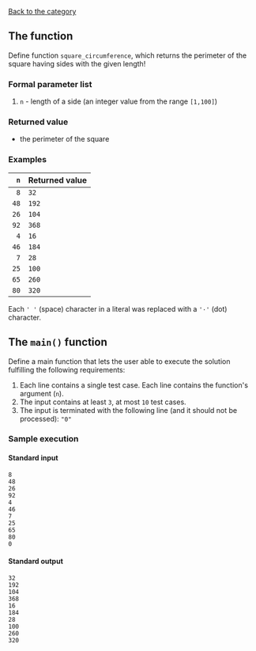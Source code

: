 [Back to the category](./README.md)

## The function

Define function `square_circumference`, which returns the perimeter of the square having sides with the given length!


### Formal parameter list

1. `n` - length of a side (an integer value from the range `[1,100]`)

### Returned value

* the perimeter of the square

### Examples

| `n` | Returned value | 
| ---: | :-- | 
| `8` | `32` | 
| `48` | `192` | 
| `26` | `104` | 
| `92` | `368` | 
| `4` | `16` | 
| `46` | `184` | 
| `7` | `28` | 
| `25` | `100` | 
| `65` | `260` | 
| `80` | `320` | 

Each `' '` (space) character in a literal was replaced with a  `'·'` (dot) character.

## The `main()` function

Define a main function that lets the user able to execute the solution fulfilling the following requirements:

1. Each line contains a single test case. Each line contains the function's argument (`n`).
1. The input contains at least `3`, at most `10` test cases.
1. The input is terminated with the following line (and it should not be processed): `"0"`

### Sample execution

#### Standard input

```
8
48
26
92
4
46
7
25
65
80
0
```

#### Standard output

```
32
192
104
368
16
184
28
100
260
320
```